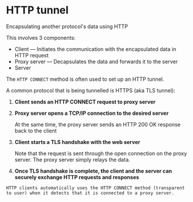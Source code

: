 # HTTP tunnel

Encapsulating another protocol's data using HTTP

This involves 3 components:
* Client — Initiates the communication with the encapsulated data in HTTP request
* Proxy server — Decapsulates the data and forwards it to the server
* Server

The `HTTP CONNECT` method is often used to set up an HTTP tunnel.

A common protocol that is being tunnelled is HTTPS (aka TLS tunnel):

1. **Client sends an HTTP CONNECT request to proxy server**

2. **Proxy server opens a TCP/IP connection to the desired server**

    At the same time, the proxy server sends an HTTP 200 OK response back to the client

3. **Client starts a TLS handshake with the web server**

    Note that the request is sent through the open connection on the proxy server. The proxy server simply relays the data.

4. **Once TLS handshake is complete, the client and the server can securely exchange HTTP requests and responses**

~~~admonish note title="On using HTTP CONNECT"
HTTP clients automatically uses the HTTP CONNECT method (transparent to user) when it detects that it is connected to a proxy server.
~~~
